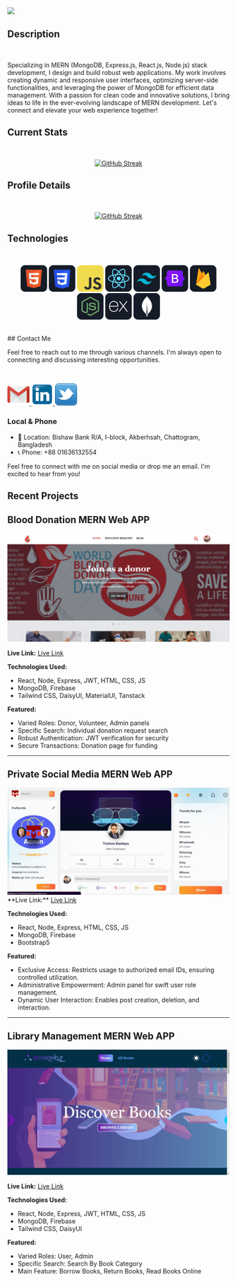 <img src="https://github.com/TrishonBaidaya7399/TrishonBaidaya7399/blob/main/Github%20Banner.png?raw=true" />

## Description

<br />
<p align="left">
  Specializing in MERN (MongoDB, Express.js, React.js, Node.js) stack development, I design and build robust web applications. My work involves creating dynamic and responsive user interfaces, optimizing server-side functionalities, and leveraging the power of MongoDB for efficient data management. With a passion for clean code and innovative solutions, I bring ideas to life in the ever-evolving landscape of MERN development. Let's connect and elevate your web experience together!
</p>

## Current Stats

<br />
<p align="center">
  <a href="https://git.io/streak-stats"><img src="https://github-readme-streak-stats.herokuapp.com?user=TrishonBaidaya7399&theme=tokyonight&date_format=j%20M%5B%20Y%5D&mode=weekly" alt="GitHub Streak" /></a>
</p>

## Profile Details

<br />
<p align="center">
  <a href="https://git.io/streak-stats">
    <img src="http://github-profile-summary-cards.vercel.app/api/cards/profile-details?username=TrishonBaidaya7399&theme=tokyonight" alt="GitHub Streak" />
  </a>
</p>


## Technologies

<br>
<p align="center">
<img src="https://github.com/TrishonBaidaya7399/TrishonBaidaya7399/blob/main/HTML.png?raw=true"/>
<img src="https://github.com/TrishonBaidaya7399/TrishonBaidaya7399/blob/main/css.png?raw=true"/>
<img src="https://github.com/TrishonBaidaya7399/TrishonBaidaya7399/blob/main/JavaScript.png?raw=true"/>
<img src="https://github.com/TrishonBaidaya7399/TrishonBaidaya7399/blob/main/react.png?raw=true"/>
<img src="https://github.com/TrishonBaidaya7399/TrishonBaidaya7399/blob/main/tailwind.png?raw=true"/>
<img src="https://github.com/TrishonBaidaya7399/TrishonBaidaya7399/blob/main/Bootsrap.png?raw=true"/>
<img src="https://github.com/TrishonBaidaya7399/TrishonBaidaya7399/blob/main/firebase.png?raw=true"/>
<img src="https://github.com/TrishonBaidaya7399/TrishonBaidaya7399/blob/main/node.png?raw=true"/>
<img src="https://github.com/TrishonBaidaya7399/TrishonBaidaya7399/blob/main/express.png?raw=true"/>
<img src="https://github.com/TrishonBaidaya7399/TrishonBaidaya7399/blob/main/mongo.png?raw=true"/>
</p><br/>
## Contact Me

Feel free to reach out to me through various channels. I'm always open to connecting and discussing interesting opportunities.

<br />

<p align="left">
  <!-- Email -->
  <a href="mailto:shukantobaidya2018@gmail.com">
    <img width="50px" height="50px" src="https://github.com/TrishonBaidaya7399/TrishonBaidaya7399/blob/main/Gmail%20logo.png?raw=true" alt="Email"/>
  </a>
  <!-- LinkedIn -->
  <a href="https://www.linkedin.com/in/trishon-baidaya-shontu/">
    <img width="50px" height="50px" src="https://github.com/TrishonBaidaya7399/TrishonBaidaya7399/blob/main/Linkedin%20logo.png?raw=true" alt="LinkedIn"/>
  </a>
  <!-- Twitter -->
  <a href="https://twitter.com/BaidayaShontu">
    <img width="50px" height="50px" src="https://github.com/TrishonBaidaya7399/TrishonBaidaya7399/blob/main/Twitter%20logo.png?raw=true" alt="Twitter"/>
  </a>
</p>

### Local & Phone
- 📍 Location: Bishaw Bank R/A, I-block, Akberhsah, Chattogram, Bangladesh
- 📞 Phone: +88 01636132554

Feel free to connect with me on social media or drop me an email. I'm excited to hear from you!
## Recent Projects

## Blood Donation MERN Web APP

<a href="https://bldonors.web.app/">
  <img src="https://github.com/TrishonBaidaya7399/TrishonBaidaya7399/blob/main/bldonors%20banner.jpg?raw=true" />
</a>

**Live Link:**
<a href="https://bldonors.web.app/">Live Link</a>

**Technologies Used:**
- React, Node, Express, JWT, HTML, CSS, JS
- MongoDB, Firebase
- Tailwind CSS, DaisyUI, MaterialUI, Tanstack

**Featured:**
- Varied Roles: Donor, Volunteer, Admin panels
- Specific Search: Individual donation request search
- Robust Authentication: JWT verification for security
- Secure Transactions: Donation page for funding

---

## Private Social Media MERN Web APP

<a href="https://terii-media.netlify.app/">
  <img src="https://github.com/TrishonBaidaya7399/TrishonBaidaya7399/blob/main/terii%20banner.jpg?raw=true" />
</a>
**Live Link:**
<a href="https://terii-media.netlify.app/">Live Link</a>

**Technologies Used:**
- React, Node, Express, HTML, CSS, JS
- MongoDB, Firebase
- Bootstrap5

**Featured:**
- Exclusive Access: Restricts usage to authorized email IDs, ensuring controlled utilization.
- Administrative Empowerment: Admin panel for swift user role management.
- Dynamic User Interaction: Enables post creation, deletion, and interaction.

---

## Library Management MERN Web APP

<a href="https://book-shelf-library-management.web.app/">
  <img src="https://github.com/TrishonBaidaya7399/TrishonBaidaya7399/blob/main/bookshelf%20banner.jpg?raw=true" />
</a>

**Live Link:**
<a href="https://book-shelf-library-management.web.app/">Live Link</a>

**Technologies Used:**
- React, Node, Express, JWT, HTML, CSS, JS
- MongoDB, Firebase
- Tailwind CSS, DaisyUI

**Featured:**
- Varied Roles: User, Admin
- Specific Search: Search By Book Category
- Main Feature: Borrow Books, Return Books, Read Books Online


<br />

